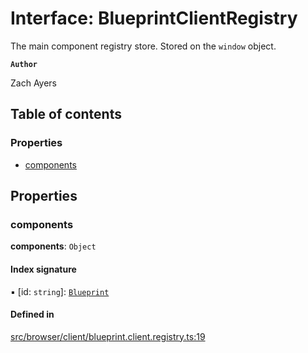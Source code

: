 # Interface: BlueprintClientRegistry

The main component registry store. Stored on the <code>window</code> object.

**`Author`**

Zach Ayers

## Table of contents

### Properties

- [components](BlueprintClientRegistry.md#components)

## Properties

### components

 **components**: `Object`

#### Index signature

▪ [id: `string`]: [`Blueprint`](../classes/Blueprint.md)

#### Defined in

[src/browser/client/blueprint.client.registry.ts:19](https://github.com/zjayers/AssembleJS/blob/afc9ef0/src/browser/client/blueprint.client.registry.ts#L19)

